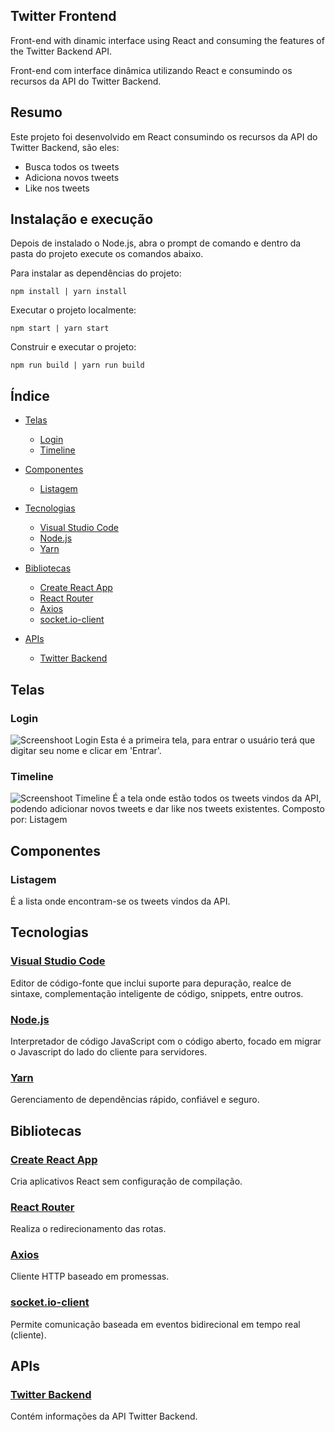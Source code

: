 ## Twitter Frontend

Front-end with dinamic interface using React and consuming the features of the Twitter Backend API.

Front-end com interface dinâmica utilizando React e consumindo os recursos da API do Twitter Backend.


## Resumo

Este projeto foi desenvolvido em React consumindo os recursos da API do Twitter Backend, são eles:
  - Busca todos os tweets
  - Adiciona novos tweets
  - Like nos tweets


## Instalação e execução

Depois de instalado o Node.js, abra o prompt de comando e dentro da pasta do projeto execute os comandos abaixo.

Para instalar as dependências do projeto:
```
npm install | yarn install
```

Executar o projeto localmente:
```
npm start | yarn start
```

Construir e executar o projeto:
```
npm run build | yarn run build
```


## Índice

- [Telas](#telas)
  - [Login](#login)
  - [Timeline](#timeline)

- [Componentes](#componentes)
  - [Listagem](#listagem)

- [Tecnologias](#tecnologias)
  - [Visual Studio Code](#visual-studio-code)
  - [Node.js](#nodejs)
  - [Yarn](#yarn)  

- [Bibliotecas](#bibliotecas)
  - [Create React App](#create-react-app)
  - [React Router](#react-router)
  - [Axios](#axios)
  - [socket.io-client](#socketio-client)
  
- [APIs](#apis)
  - [Twitter Backend](#twitter-backend)


## Telas

### Login
![Screenshoot Login](https://github.com/osvaldokalvaitir/twitter-frontend/blob/master/screenshots/Login.png)
Esta é a primeira tela, para entrar o usuário terá que digitar seu nome e clicar em 'Entrar'.

### Timeline
![Screenshoot Timeline](https://github.com/osvaldokalvaitir/twitter-frontend/blob/master/screenshots/Timeline.png)
É a tela onde estão todos os tweets vindos da API, podendo adicionar novos tweets e dar like nos tweets existentes.
Composto por: Listagem


## Componentes

### Listagem
É a lista onde encontram-se os tweets vindos da API.


## Tecnologias

### [Visual Studio Code](https://code.visualstudio.com)
Editor de código-fonte que inclui suporte para depuração, realce de sintaxe, complementação inteligente de código, snippets, entre outros.

### [Node.js](https://nodejs.org/)
Interpretador de código JavaScript com o código aberto, focado em migrar o Javascript do lado do cliente para servidores.

### [Yarn](https://yarnpkg.com)
Gerenciamento de dependências rápido, confiável e seguro.


## Bibliotecas

### [Create React App](https://github.com/facebook/create-react-app)
Cria aplicativos React sem configuração de compilação.

### [React Router](https://github.com/ReactTraining/react-router/tree/master/packages/react-router-dom)
Realiza o redirecionamento das rotas.

### [Axios](https://github.com/axios/axios)
Cliente HTTP baseado em promessas.

### [socket.io-client](https://github.com/socketio/socket.io-client)
Permite comunicação baseada em eventos bidirecional em tempo real (cliente).

## APIs

### [Twitter Backend](https://github.com/osvaldokalvaitir/twitter-backend)
Contém informações da API Twitter Backend.


